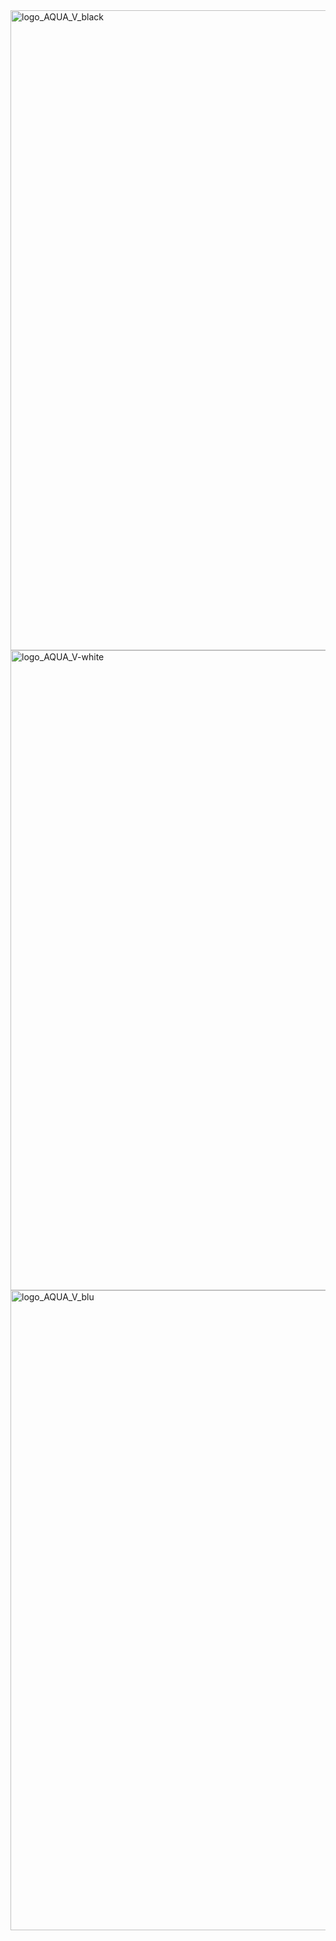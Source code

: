 <img width="1024" height="1024" alt="logo_AQUA_V_black" src="https://github.com/user-attachments/assets/8e8bbefd-34dc-4a36-8d96-17d234ccd6ca" />


<img width="1024" height="1024" alt="logo_AQUA_V-white" src="https://github.com/user-attachments/assets/e5d60364-bcac-4686-b4f8-bbb3f85e06ae" />


<img width="1024" height="1024" alt="logo_AQUA_V_blu" src="https://github.com/user-attachments/assets/eac9658b-5aa3-4947-92f1-84ca651c8b77" />
